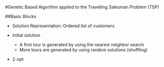 #Genetic Based Algorithm applied to the Travelling Salesman Problem (TSP)

##Basic Blocks

- Solution Representation: Ordered list of customers

- Initial solution
  - A first tour is generated by using the nearest neighbor search
  - More tours are generated by using random solutions (shuffling)

- 2-opt

